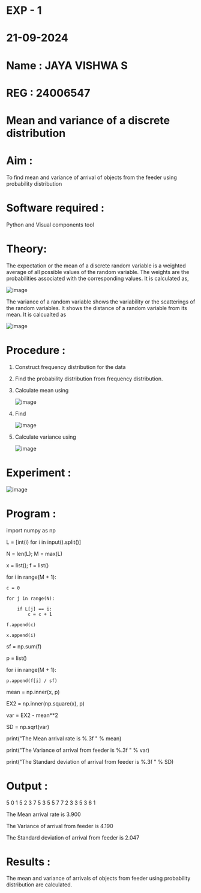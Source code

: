 # EXP - 1

 # 21-09-2024


# Name : JAYA VISHWA S                                           
# REG : 24006547




#  Mean and variance of a discrete  distribution


# Aim : 

To find mean and variance of arrival of objects from the feeder using probability distribution


# Software required :  

Python and Visual components tool

# Theory:

The expectation or the mean of a discrete random variable is a weighted average of all possible
values of the random variable. The weights are the probabilities associated with the corresponding values. 
It is calculated as,

![image](https://user-images.githubusercontent.com/103921593/192938463-e34177f4-f188-48a0-bda2-8f6d1d660ed2.png)

The variance of a random variable shows the variability or the scatterings of the random variables.
It shows the distance of a random variable from its mean. It is calcualted as

![image](https://user-images.githubusercontent.com/103921593/192938695-99fedc01-34d5-4d36-84df-5880e766ed0c.png)


# Procedure :

1. Construct frequency distribution for the data

2. Find the  probability distribution from frequency distribution.

3. Calculate mean using 
   
   ![image](https://user-images.githubusercontent.com/103921593/192940431-03b81777-c54d-4286-b4f4-82dfe7666b4c.png)

4. Find  
   
      ![image](https://user-images.githubusercontent.com/103921593/192940255-2d9dd746-6875-4a6d-877b-6da6cdb96ab1.png)

5.  Calculate variance using 
  
      ![image](https://user-images.githubusercontent.com/103921593/192942852-913550a9-fabe-4a55-b956-0487b18bbd97.png)


# Experiment :

![image](https://user-images.githubusercontent.com/103921593/229993174-5b67e57e-3e01-4ac4-9f83-410a932b22bf.png)

# Program :


import numpy as np

L = [int(i) for i in input().split()]

N = len(L); M = max(L)

x = list(); f = list()

for i in range(M + 1):

    c = 0
    
    for j in range(N):
    
        if L[j] == i:
            c = c + 1
    
    f.append(c)
   
    x.append(i)

sf = np.sum(f)

p = list()

for i in range(M + 1):

    p.append(f[i] / sf)


mean = np.inner(x, p)

EX2 = np.inner(np.square(x), p)

var = EX2 - mean**2

SD = np.sqrt(var)

print("The Mean arrival rate is %.3f " % mean)

print("The Variance of arrival from feeder is %.3f " % var)

print("The Standard deviation of arrival from feeder is %.3f " % SD)

# Output : 

5 0 1 5 2 3 7 5 3 5 5 7 7 2 3 3 5 3 6 1

The Mean arrival rate is 3.900

The Variance of arrival from feeder is 4.190

The Standard deviation of arrival from feeder is 2.047

# Results :
The mean and variance of arrivals of objects from feeder using probability distribution are calculated.
